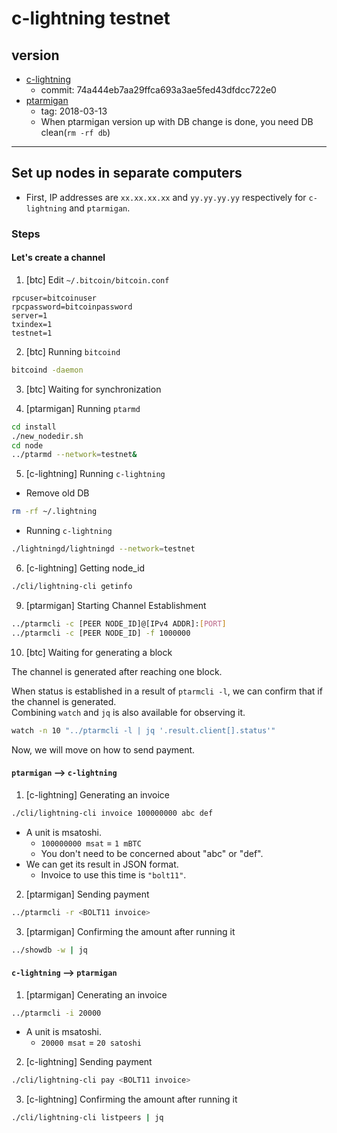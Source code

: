 # c-lightning testnet

## version

* [c-lightning](https://github.com/ElementsProject/lightning)
  * commit: 74a444eb7aa29ffca693a3ae5fed43dfdcc722e0
* [ptarmigan](https://github.com/nayutaco/ptarmigan)
  * tag: 2018-03-13
  * When ptarmigan version up with DB change is done, you need DB clean(`rm -rf db`)

----

## Set up nodes in separate computers

* First, IP addresses are `xx.xx.xx.xx` and `yy.yy.yy.yy` respectively for `c-lightning` and `ptarmigan`.

### Steps

#### Let's create a channel

 1. [btc] Edit `~/.bitcoin/bitcoin.conf`

```text
rpcuser=bitcoinuser
rpcpassword=bitcoinpassword
server=1
txindex=1
testnet=1
```

2. [btc] Running `bitcoind`

```bash
bitcoind -daemon
```

3. [btc] Waiting for synchronization

4. [ptarmigan] Running `ptarmd`

```bash
cd install
./new_nodedir.sh
cd node
../ptarmd --network=testnet&
```

5. [c-lightning] Running `c-lightning`

* Remove old DB

```bash
rm -rf ~/.lightning
```

* Running `c-lightning`

```bash
./lightningd/lightningd --network=testnet
```

6. [c-lightning] Getting node_id

```bash
./cli/lightning-cli getinfo
```

9. [ptarmigan] Starting Channel Establishment

```bash
../ptarmcli -c [PEER NODE_ID]@[IPv4 ADDR]:[PORT]
../ptarmcli -c [PEER NODE_ID] -f 1000000
```

10. [btc] Waiting for generating a block

The channel is generated after reaching one block.

When status is established in a result of `ptarmcli -l`, we can confirm that if the channel is generated.  
Combining `watch` and `jq` is also available for observing it.

```bash
watch -n 10 "../ptarmcli -l | jq '.result.client[].status'"
```

Now, we will move on how to send payment.

#### `ptarmigan` --> `c-lightning`

1. [c-lightning] Generating an invoice

```bash
./cli/lightning-cli invoice 100000000 abc def
```

* A unit is msatoshi.
  * `100000000 msat` = `1 mBTC`
  * You don't need to be concerned about "abc" or "def".
* We can get its result in JSON format.
  * Invoice to use this time is `"bolt11"`.

2. [ptarmigan] Sending payment

```bash
../ptarmcli -r <BOLT11 invoice>
```

3. [ptarmigan] Confirming the amount after running it

```bash
../showdb -w | jq
```

#### `c-lightning` --> `ptarmigan`

1. [ptarmigan] Cenerating an invoice

```bash
../ptarmcli -i 20000
```

* A unit is msatoshi.
  * `20000 msat` = `20 satoshi`

2. [c-lightning] Sending payment

```bash
./cli/lightning-cli pay <BOLT11 invoice>
```

3. [c-lightning] Confirming the amount after running it

```bash
./cli/lightning-cli listpeers | jq
```
